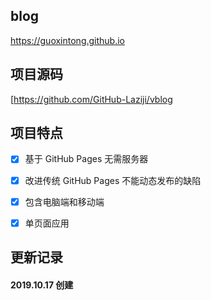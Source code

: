 ## blog
https://guoxintong.github.io

## 项目源码
[https://github.com/GitHub-Laziji/vblog

## 项目特点

- [x] 基于 GitHub Pages 无需服务器
- [x] 改进传统 GitHub Pages 不能动态发布的缺陷
- [x] 包含电脑端和移动端
- [x] 单页面应用


## 更新记录

#### 2019.10.17 创建
